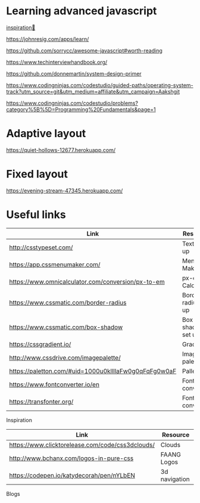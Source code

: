 # Learning advanced javascript

[inspiration💜](https://www.freecodecamp.org/news/15-web-developer-portfolios-to-inspire-you-137fb1743cae/)

https://johnresig.com/apps/learn/

https://github.com/sorrycc/awesome-javascript#worth-reading

https://www.techinterviewhandbook.org/

https://github.com/donnemartin/system-design-primer

https://www.codingninjas.com/codestudio/guided-paths/operating-system-track?utm_source=git&utm_medium=affiliate&utm_campaign=Aakshgit

https://www.codingninjas.com/codestudio/problems?category%5B%5D=Programming%20Fundamentals&page=1

# Adaptive layout

https://quiet-hollows-12677.herokuapp.com/


# Fixed layout

https://evening-stream-47345.herokuapp.com/


# Useful links 

|Link |Resource|
|-------|-----|
|http://csstypeset.com/|Text set up|
|https://app.cssmenumaker.com/|Menu Maker|
|https://www.omnicalculator.com/conversion/px-to-em|px-em Calculator|
|https://www.cssmatic.com/border-radius| Border radius set up|
|https://www.cssmatic.com/box-shadow| Box shadow set up|
|https://cssgradient.io/| Gradient |
|http://www.cssdrive.com/imagepalette/|Image palette|
|https://paletton.com/#uid=1000u0kllllaFw0g0qFqFg0w0aF|Palleton|
|https://www.fontconverter.io/en| Font converter|
|https://transfonter.org/|Font converter|



Inspiration

|Link |Resource|
|-------|-----|
|https://www.clicktorelease.com/code/css3dclouds/| Clouds |
|http://www.bchanx.com/logos-in-pure-css| FAANG Logos|
|https://codepen.io/katydecorah/pen/nYLbEN|3d navigation|


Blogs
